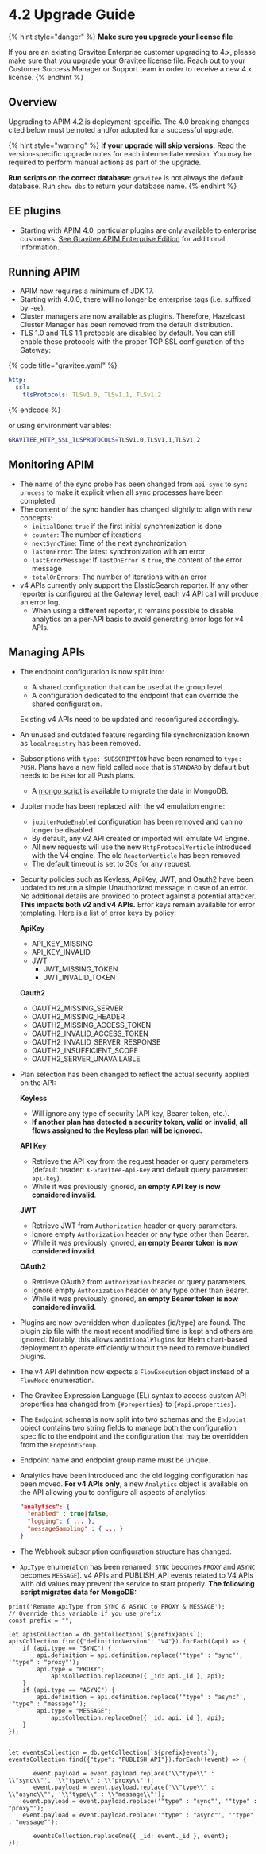# 4.2 Upgrade Guide

{% hint style="danger" %}
**Make sure you upgrade your license file**

If you are an existing Gravitee Enterprise customer upgrading to 4.x, please make sure that you upgrade your Gravitee license file. Reach out to your Customer Success Manager or Support team in order to receive a new 4.x license.
{% endhint %}

## Overview

Upgrading to APIM 4.2 is deployment-specific. The 4.0 breaking changes cited below must be noted and/or adopted for a successful upgrade.

{% hint style="warning" %}
**If your upgrade will skip versions:** Read the version-specific upgrade notes for each intermediate version. You may be required to perform manual actions as part of the upgrade.

**Run scripts on the correct database:** `gravitee` is not always the default database. Run `show dbs` to return your database name.
{% endhint %}

## EE plugins

* Starting with APIM 4.0, particular plugins are only available to enterprise customers. [See Gravitee APIM Enterprise Edition](../../overview/ee-vs-oss/) for additional information.

## Running APIM

* APIM now requires a minimum of JDK 17.
* Starting with 4.0.0, there will no longer be enterprise tags (i.e. suffixed by `-ee`).
* Cluster managers are now available as plugins. Therefore, Hazelcast Cluster Manager has been removed from the default distribution.
* TLS 1.0 and TLS 1.1 protocols are disabled by default. You can still enable these protocols with the proper TCP SSL configuration of the Gateway:

{% code title="gravitee.yaml" %}
```yaml
http:
  ssl:
    tlsProtocols: TLSv1.0, TLSv1.1, TLSv1.2
```
{% endcode %}

or using environment variables:

```bash
GRAVITEE_HTTP_SSL_TLSPROTOCOLS=TLSv1.0,TLSv1.1,TLSv1.2
```

## **Monitoring APIM**

* The name of the sync probe has been changed from `api-sync` to `sync-process` to make it explicit when all sync processes have been completed.
* The content of the sync handler has changed slightly to align with new concepts:
  * `initialDone`: `true` if the first initial synchronization is done
  * `counter`: The number of iterations
  * `nextSyncTime`: Time of the next synchronization
  * `lastOnError`: The latest synchronization with an error
  * `lastErrorMessage`: If `lastOnError` is `true`, the content of the error message
  * `totalOnErrors`: The number of iterations with an error
* v4 APIs currently only support the ElasticSearch reporter. If any other reporter is configured at the Gateway level, each v4 API call will produce an error log.
  * When using a different reporter, it remains possible to disable analytics on a per-API basis to avoid generating error logs for v4 APIs.

## **Managing APIs**

*   The endpoint configuration is now split into:

    * A shared configuration that can be used at the group level
    * A configuration dedicated to the endpoint that can override the shared configuration.&#x20;

    Existing v4 APIs need to be updated and reconfigured accordingly.
* An unused and outdated feature regarding file synchronization known as `localregistry` has been removed.
* Subscriptions with `type: SUBSCRIPTION` have been renamed to `type: PUSH`. Plans have a new field called `mode` that is `STANDARD` by default but needs to be `PUSH` for all Push plans.
  * A [mongo script](https://github.com/gravitee-io/gravitee-api-management/tree/master/gravitee-apim-repository/gravitee-apim-repository-mongodb/src/main/resources/scripts/4.0.0) is available to migrate the data in MongoDB.
* Jupiter mode has been replaced with the v4 emulation engine:
  * `jupiterModeEnabled` configuration has been removed and can no longer be disabled.
  * By default, any v2 API created or imported will emulate V4 Engine.
  * All new requests will use the new `HttpProtocolVerticle` introduced with the V4 engine. The old `ReactorVerticle` has been removed.
  * The default timeout is set to 30s for any request.
*   Security policies such as Keyless, ApiKey, JWT, and Oauth2 have been updated to return a simple Unauthorized message in case of an error. No additional details are provided to protect against a potential attacker. **This impacts both v2 and v4 APIs.** Error keys remain available for error templating. Here is a list of error keys by policy:

    **ApiKey**

    * API\_KEY\_MISSING
    * API\_KEY\_INVALID
    * JWT
      * JWT\_MISSING\_TOKEN
      * JWT\_INVALID\_TOKEN

    **Oauth2**

    * OAUTH2\_MISSING\_SERVER
    * OAUTH2\_MISSING\_HEADER
    * OAUTH2\_MISSING\_ACCESS\_TOKEN
    * OAUTH2\_INVALID\_ACCESS\_TOKEN
    * OAUTH2\_INVALID\_SERVER\_RESPONSE
    * OAUTH2\_INSUFFICIENT\_SCOPE
    * OAUTH2\_SERVER\_UNAVAILABLE
*   Plan selection has been changed to reflect the actual security applied on the API:

    **Keyless**

    * Will ignore any type of security (API key, Bearer token, etc.).
    * **If another plan has detected a security token, valid or invalid, all flows assigned to the Keyless plan will be ignored.**

    **API Key**

    * Retrieve the API key from the request header or query parameters (default header: `X-Gravitee-Api-Key` and default query parameter: `api-key`).
    * While it was previously ignored, **an empty API key is now considered invalid**.

    **JWT**

    * Retrieve JWT from `Authorization` header or query parameters.
    * Ignore empty `Authorization` header or any type other than Bearer.
    * While it was previously ignored, **an empty Bearer token is now considered invalid**.

    **OAuth2**

    * Retrieve OAuth2 from `Authorization` header or query parameters.
    * Ignore empty `Authorization` header or any type other than Bearer.
    * While it was previously ignored, **an empty Bearer token is now considered invalid**.
* Plugins are now overridden when duplicates (id/type) are found. The plugin zip file with the most recent modified time is kept and others are ignored. Notably, this allows `additionalPlugins` for Helm chart-based deployment to operate efficiently without the need to remove bundled plugins.
* The v4 API definition now expects a `FlowExecution` object instead of a `FlowMode` enumeration.
* The Gravitee Expression Language (EL) syntax to access custom API properties has changed from `{#properties}` to `{#api.properties}`.
* The `Endpoint` schema is now split into two schemas and the `Endpoint` object contains two string fields to manage both the configuration specific to the endpoint and the configuration that may be overridden from the `EndpointGroup`.
* Endpoint name and endpoint group name must be unique.
*   Analytics have been introduced and the old logging configuration has been moved. **For v4 APIs only**, a new `Analytics` object is available on the API allowing you to configure all aspects of analytics:

    ```json
    "analytics": {
      "enabled" : true|false,
      "logging": { ... },
      "messageSampling" : { ... }
    }
    ```
* The Webhook subscription configuration structure has changed.
* `ApiType` enumeration has been renamed: `SYNC` becomes `PROXY` and `ASYNC` becomes `MESSAGE`). v4 APIs and PUBLISH\_API events related to V4 APIs with old values may prevent the service to start properly. **The following script migrates data for MongoDB:**

```
print('Rename ApiType from SYNC & ASYNC to PROXY & MESSAGE');
// Override this variable if you use prefix
const prefix = "";

let apisCollection = db.getCollection(`${prefix}apis`);
apisCollection.find({"definitionVersion": "V4"}).forEach((api) => {
	if (api.type == "SYNC") {
		api.definition = api.definition.replace('"type" : "sync"', '"type" : "proxy"');
		api.type = "PROXY";
        	apisCollection.replaceOne({ _id: api._id }, api);
	}
	if (api.type == "ASYNC") {
		api.definition = api.definition.replace('"type" : "async"', '"type" : "message"');
		api.type = "MESSAGE";
	        apisCollection.replaceOne({ _id: api._id }, api);
	}
});


let eventsCollection = db.getCollection(`${prefix}events`);
eventsCollection.find({"type": "PUBLISH_API"}).forEach((event) => {

       event.payload = event.payload.replace('\\"type\\" : \\"sync\\"', '\\"type\\" : \\"proxy\\"');
       event.payload = event.payload.replace('\\"type\\" : \\"async\\"', '\\"type\\" : \\"message\\"');
	event.payload = event.payload.replace('"type" : "sync"', '"type" : "proxy"');
	event.payload = event.payload.replace('"type" : "async"', '"type" : "message"');
		
       eventsCollection.replaceOne({ _id: event._id }, event);
});
```
